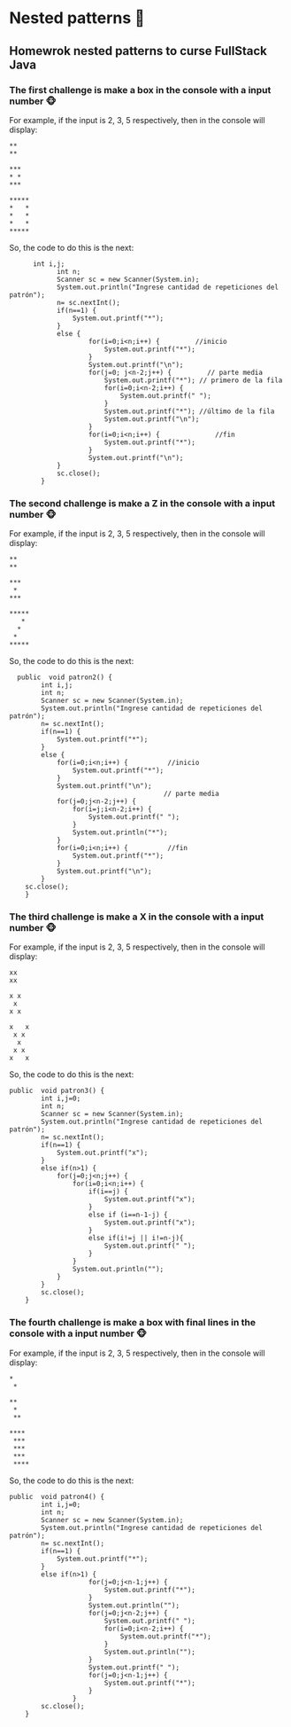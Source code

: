 # Nested patterns 🐧
## Homewrok nested patterns to curse FullStack Java

### The first challenge is make a box in the console with a input number 🐵
For example, if the input is 2, 3, 5 respectively, then in the console will display: 
```
**
**

***
* *
***

*****
*   *
*   *
*   *
*****
```
So, the code to do this is the next:
```public  void patron1() {
      int i,j;
			int n;
			Scanner sc = new Scanner(System.in);
			System.out.println("Ingrese cantidad de repeticiones del patrón");
			n= sc.nextInt();
			if(n==1) {
				System.out.printf("*");
			}
			else {
				    for(i=0;i<n;i++) {         //inicio
				    	System.out.printf("*");
					}
					System.out.printf("\n");										
					for(j=0; j<n-2;j++) {         // parte media
						System.out.printf("*"); // primero de la fila
						for(i=0;i<n-2;i++) {
							System.out.printf(" ");
						}
						System.out.printf("*"); //último de la fila
						System.out.printf("\n");
					}
					for(i=0;i<n;i++) { 				//fin
						System.out.printf("*");
					}
					System.out.printf("\n");		
			}
			sc.close();
		}
```

### The second challenge is make a Z in the console with a input number 🐵
For example, if the input is 2, 3, 5 respectively, then in the console will display: 
```
**
**

***
 *
***

*****
   *
  *
 *
*****
```
So, the code to do this is the next:
```
  public  void patron2() {
		int i,j;
		int n;
		Scanner sc = new Scanner(System.in);
		System.out.println("Ingrese cantidad de repeticiones del patrón");
		n= sc.nextInt();
		if(n==1) {
			System.out.printf("*");
		}
		else {
			for(i=0;i<n;i++) { 			//inicio
			    System.out.printf("*");
			}
			System.out.printf("\n");
				                       // parte media
			for(j=0;j<n-2;j++) {
				for(i=j;i<n-2;i++) {
					System.out.printf(" "); 																							
				}
				System.out.println("*");																					
			}														
			for(i=0;i<n;i++) { 			//fin
				System.out.printf("*");
			}
			System.out.printf("\n");			
		}
	sc.close();	
	}
```
### The third challenge is make a X in the console with a input number 🐵
For example, if the input is 2, 3, 5 respectively, then in the console will display: 
```
xx
xx

x x
 x 
x x

x   x
 x x 
  x  
 x x 
x   x
```
So, the code to do this is the next:
```
public  void patron3() {
		int i,j=0;
		int n;
		Scanner sc = new Scanner(System.in);
		System.out.println("Ingrese cantidad de repeticiones del patrón");
		n= sc.nextInt();
		if(n==1) {
			System.out.printf("x");
		}
		else if(n>1) {		    		   		    	
			for(j=0;j<n;j++) {				
				for(i=0;i<n;i++) {
					if(i==j) {
						System.out.printf("x"); 
			    	}
			    	else if (i==n-1-j) {
			    		System.out.printf("x");		    				
			    	}
			    	else if(i!=j || i!=n-j){
			    		System.out.printf(" ");
			    	}			    					    								
				}	
			    System.out.println("");																									
			}		
		}
		sc.close();							
	}
```
### The fourth challenge is make a box with final lines in the console with a input number 🐵
For example, if the input is 2, 3, 5 respectively, then in the console will display: 
```
*
 *
 
**
 *
 **
 
****
 ***
 ***
 ***
 ****
```
So, the code to do this is the next:
```
public  void patron4() {
		int i,j=0;
		int n;
		Scanner sc = new Scanner(System.in);
		System.out.println("Ingrese cantidad de repeticiones del patrón");
		n= sc.nextInt();
		if(n==1) {
			System.out.printf("*");
		}
		else if(n>1) {						
					for(j=0;j<n-1;j++) {
						System.out.printf("*"); 
					}				
					System.out.println(""); 			
			    	for(j=0;j<n-2;j++) {
			    		System.out.printf(" ");
			    		for(i=0;i<n-2;i++) {
			    			System.out.printf("*"); 			    						    					    								
						}	
			    		System.out.println("");																											
					}
			    	System.out.printf(" "); 
			    	for(j=0;j<n-1;j++) {
						System.out.printf("*"); 
					}		    																
				}	
		sc.close();
	}
```
